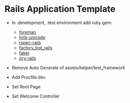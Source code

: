 # Rails Application Template

- In :development, :test environment add ruby gem:

  - [foreman](https://github.com/ddollar/foreman)
  - [hirb-unicode](https://github.com/miaout17/hirb-unicode)
  - [rspec-rails](https://github.com/rspec/rspec-rails)
  - [factory_bot_rails](https://github.com/thoughtbot/factory_bot_rails)
  - [faker](https://github.com/faker-ruby/faker)
  - [pry-rails](https://github.com/rweng/pry-rails)


- Remove Auto Generate of assets/helper/test_framework

- Add Procfile.dev

- Set Root Page

- Set Welcome Controller
